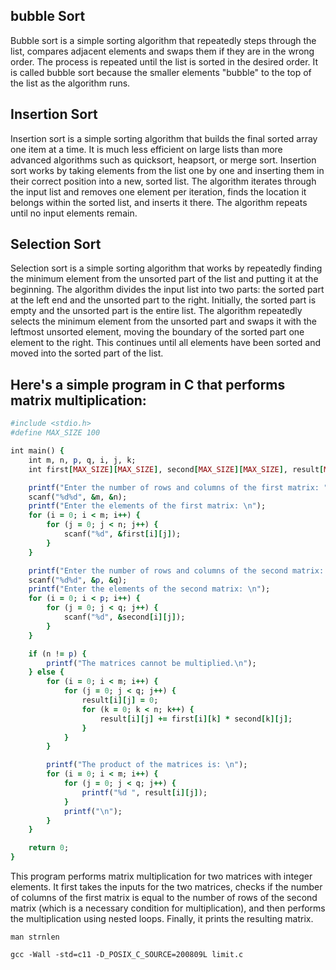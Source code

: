 ## bubble Sort

Bubble sort is a simple sorting algorithm that repeatedly steps through the list, compares adjacent elements and swaps them if they are in the wrong order. The process is repeated until the list is sorted in the desired order. It is called bubble sort because the smaller elements "bubble" to the top of the list as the algorithm runs.

## Insertion Sort

Insertion sort is a simple sorting algorithm that builds the final sorted array one item at a time. It is much less efficient on large lists than more advanced algorithms such as quicksort, heapsort, or merge sort. Insertion sort works by taking elements from the list one by one and inserting them in their correct position into a new, sorted list. The algorithm iterates through the input list and removes one element per iteration, finds the location it belongs within the sorted list, and inserts it there. The algorithm repeats until no input elements remain.

## Selection Sort

Selection sort is a simple sorting algorithm that works by repeatedly finding the minimum element from the unsorted part of the list and putting it at the beginning. The algorithm divides the input list into two parts: the sorted part at the left end and the unsorted part to the right. Initially, the sorted part is empty and the unsorted part is the entire list. The algorithm repeatedly selects the minimum element from the unsorted part and swaps it with the leftmost unsorted element, moving the boundary of the sorted part one element to the right. This continues until all elements have been sorted and moved into the sorted part of the list.

## Here's a simple program in C that performs matrix multiplication:

```ruby
#include <stdio.h>
#define MAX_SIZE 100

int main() {
    int m, n, p, q, i, j, k;
    int first[MAX_SIZE][MAX_SIZE], second[MAX_SIZE][MAX_SIZE], result[MAX_SIZE][MAX_SIZE];

    printf("Enter the number of rows and columns of the first matrix: ");
    scanf("%d%d", &m, &n);
    printf("Enter the elements of the first matrix: \n");
    for (i = 0; i < m; i++) {
        for (j = 0; j < n; j++) {
            scanf("%d", &first[i][j]);
        }
    }

    printf("Enter the number of rows and columns of the second matrix: ");
    scanf("%d%d", &p, &q);
    printf("Enter the elements of the second matrix: \n");
    for (i = 0; i < p; i++) {
        for (j = 0; j < q; j++) {
            scanf("%d", &second[i][j]);
        }
    }

    if (n != p) {
        printf("The matrices cannot be multiplied.\n");
    } else {
        for (i = 0; i < m; i++) {
            for (j = 0; j < q; j++) {
                result[i][j] = 0;
                for (k = 0; k < n; k++) {
                    result[i][j] += first[i][k] * second[k][j];
                }
            }
        }

        printf("The product of the matrices is: \n");
        for (i = 0; i < m; i++) {
            for (j = 0; j < q; j++) {
                printf("%d ", result[i][j]);
            }
            printf("\n");
        }
    }

    return 0;
}
```

This program performs matrix multiplication for two matrices with integer elements. It first takes the inputs for the two matrices, checks if the number of columns of the first matrix is equal to the number of rows of the second matrix (which is a necessary condition for multiplication), and then performs the multiplication using nested loops. Finally, it prints the resulting matrix.

```man strnlen```
```
gcc -Wall -std=c11 -D_POSIX_C_SOURCE=200809L limit.c
```
